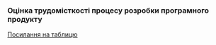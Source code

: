 ### Оцінка трудомісткості процесу розробки програмного продукту

[Посилання на таблицю](https://docs.google.com/spreadsheets/d/1eOuOWKX227q40_Ikul2t2VHzGxbfr3rN/edit?usp=sharing&ouid=112728419213232016832&rtpof=true&sd=true)
